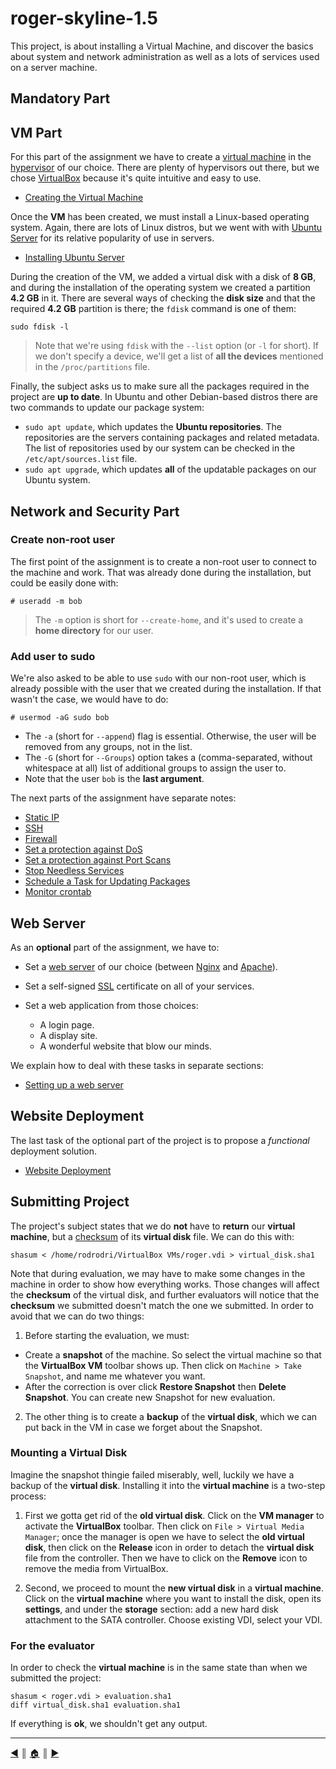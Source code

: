 # roger-skyline-1.5
This project, is about installing a Virtual Machine, and discover the basics about system and network administration as well as a lots of services used on a server machine.

## Mandatory Part
## VM Part
For this part of the assignment we have to create a [virtual machine](https://en.wikipedia.org/wiki/Virtual_machine) in the [hypervisor](https://en.wikipedia.org/wiki/Hypervisor) of our choice. There are plenty of hypervisors out there, but we chose [VirtualBox](https://www.virtualbox.org/) because it's quite intuitive and easy to use.

* [Creating the Virtual Machine](./README/creating_vm.md)

Once the **VM** has been created, we must install a Linux-based operating system. Again, there are lots of Linux distros, but we went with with [Ubuntu Server](https://ubuntu.com/download/server) for its relative popularity of use in servers.

* [Installing Ubuntu Server](./README/installing_ubuntu_server.md)

During the creation of the VM, we added a virtual disk with a disk of **8 GB**, and during the installation of the operating system we created a partition **4.2 GB** in it. There are several ways of checking the **disk size** and that the required **4.2 GB** partition is there; the `fdisk` command is one of them:
```
sudo fdisk -l
```

> Note that we're using `fdisk` with the `--list` option (or `-l` for short). If we don't specify a device, we'll get a list of **all the devices** mentioned in the `/proc/partitions` file.

Finally, the subject asks us to make sure all the packages required in the project are **up to date**. In Ubuntu and other Debian-based distros there are two commands to update our package system:

* `sudo apt update`, which updates the **Ubuntu repositories**. The repositories are the servers containing packages and related metadata. The list of repositories used by our system can be checked in the `/etc/apt/sources.list` file.
* `sudo apt upgrade`, which updates **all** of the updatable packages on our Ubuntu system.

## Network and Security Part
### Create non-root user
The first point of the assignment is to create a non-root user to connect to the machine and work. That was already done during the installation, but could be easily done with:
```
# useradd -m bob
```
> The `-m` option is short for `--create-home`, and it's used to create a **home directory** for our user.

### Add user to sudo
We're also asked to be able to use `sudo` with our non-root user, which is already possible with the user that we created during the installation. If that wasn't the case, we would have to do:
```
# usermod -aG sudo bob
```

* The `-a` (short for `--append`) flag is essential. Otherwise, the user will be removed from any groups, not in the list.
* The `-G` (short for `--Groups`) option takes a (comma-separated, without whitespace at all) list of additional groups to assign the user to.
* Note that the user `bob` is the **last argument**.

The next parts of the assignment have separate notes:

* [Static IP](./README/static_ip.md)
* [SSH](./README/ssh.md)
* [Firewall](./README/ufw.md)
* [Set a protection against DoS](./README/dos_protection.md)
* [Set a protection against Port Scans](./README/port_scans_protection.md)
* [Stop Needless Services](./README/stop_needles_services.md)
* [Schedule a Task for Updating Packages](./README/crontab_packages_update.md)
* [Monitor crontab](./README/monitor_crontab.md)

## Web Server
As an **optional** part of the assignment, we have to:

* Set a [web server](https://en.wikipedia.org/wiki/Web_server) of our choice (between [Nginx](https://docs.nginx.com/nginx/admin-guide/web-server/) and [Apache](https://httpd.apache.org/)).
* Set a self-signed [SSL](https://www.ssl.com/faqs/faq-what-is-ssl/) certificate on all of your services.
* Set a web application from those choices:

	* A login page.
	* A display site.
	* A wonderful website that blow our minds.

We explain how to deal with these tasks in separate sections:

* [Setting up a web server](web_server.md)

## Website Deployment
The last task of the optional part of the project is to propose a *functional* deployment solution.

* [Website Deployment](deployment.md)

## Submitting Project
The project's subject states that we do **not** have to **return** our **virtual machine**, but a [checksum](https://en.wikipedia.org/wiki/Checksum) of its **virtual disk** file. We can do this with:
```
shasum < /home/rodrodri/VirtualBox VMs/roger.vdi > virtual_disk.sha1
```

Note that during evaluation, we may have to make some changes in the machine in order to show how everything works. Those changes will affect the **checksum** of the virtual disk, and further evaluators will notice that the **checksum** we submitted doesn't match the one we submitted. In order to avoid that we can do two things:

1. Before starting the evaluation, we must:

* Create a **snapshot** of the machine. So select the virtual machine so that the **VirtualBox VM** toolbar shows up. Then click on `Machine > Take Snapshot`, and name me whatever you want.
* After the correction is over click **Restore Snapshot** then **Delete Snapshot**. You can create new Snapshot for new evaluation.

2. The other thing is to create a **backup** of the **virtual disk**, which we can put back in the VM in case we forget about the Snapshot.

### Mounting a Virtual Disk
Imagine the snapshot thingie failed miserably, well, luckily we have a backup of the **virtual disk**. Installing it into the **virtual machine** is a two-step process:

1. First we gotta get rid of the **old virtual disk**. Click on the **VM manager** to activate the **VirtualBox** toolbar. Then click on `File > Virtual Media Manager`; once the manager is open we have to select the **old virtual disk**, then click on the **Release** icon in order to detach the **virtual disk** file from the controller. Then we have to click on the **Remove** icon to remove the media from VirtualBox.

2. Second, we proceed to mount the **new virtual disk** in a **virtual machine**. Click on the **virtual machine** where you want to install the disk, open its **settings**, and under the **storage** section: add a new hard disk attachment to the SATA controller. Choose existing VDI, select your VDI.

### For the evaluator
In order to check the **virtual machine** is in the same state than when we submitted the project:
```
shasum < roger.vdi > evaluation.sha1
diff virtual_disk.sha1 evaluation.sha1
```

If everything is **ok**, we shouldn't get any output.

---
[:arrow_backward:][back] ║ [:house:][home] ║ [:arrow_forward:][next]

<!-- navigation -->
[home]: #
[back]: #
[next]: ./README/creating_vm.md

